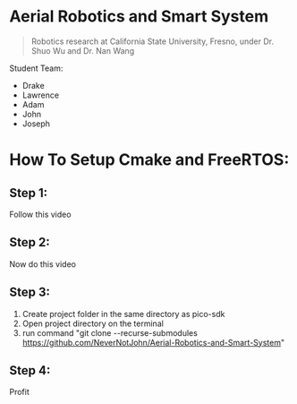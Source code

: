# Aerial Robotics and Smart System
> Robotics research at California State University, Fresno, under Dr. Shuo Wu and Dr. Nan Wang

Student Team:
- Drake
- Lawrence
- Adam
- John
- Joseph

# How To Setup Cmake and FreeRTOS:
  
## Step 1:
Follow this video

## Step 2:
Now do this video

## Step 3:
1. Create project folder in the same directory as pico-sdk
2. Open project directory on the terminal
3. run command "git clone --recurse-submodules https://github.com/NeverNotJohn/Aerial-Robotics-and-Smart-System"

## Step 4:
Profit
